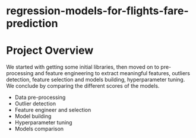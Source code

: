# regression-models-for-flights-fare-prediction

# Project Overview
We started with getting some initial libraries, then moved on to pre-processing and feature engineering to extract meaningful features, outliers detection, feature selection and models building, hyperparameter tuning. We conclude by comparing the different scores of the models.

- Data pre-processing
- Outlier detection
- Feature engineer and selection
- Model building
- Hyperparameter tuning
- Models comparison


